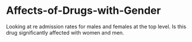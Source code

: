 # Affects-of-Drugs-with-Gender
Looking at re admission rates for males and females at the top level. Is this drug significantly affected with women and men. 
